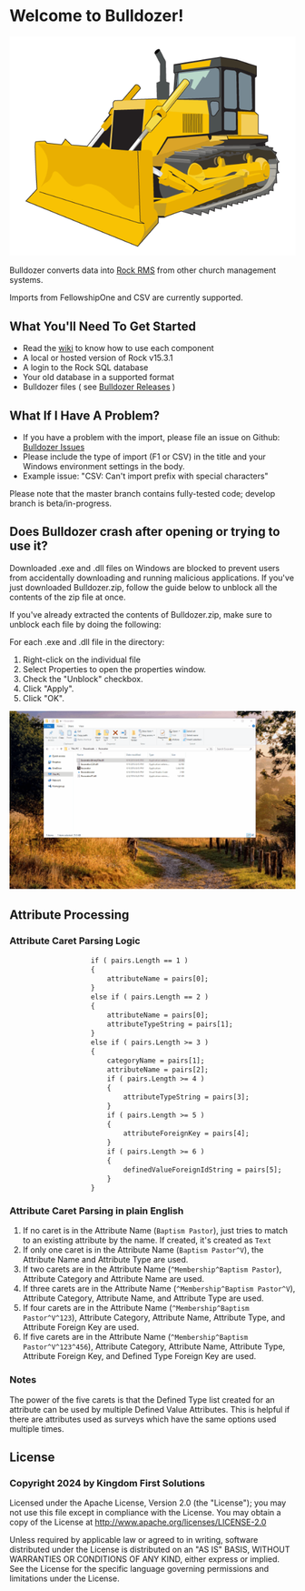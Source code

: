 # Welcome to Bulldozer!

![](/Bulldozer.png)

Bulldozer converts data into [Rock RMS](http://www.rockrms.com/) from other church management systems.

Imports from FellowshipOne and CSV are currently supported.

## What You'll Need To Get Started

- Read the [wiki](https://github.com/KingdomFirst/Bulldozer/wiki) to know how to use each component
- A local or hosted version of Rock v15.3.1
- A login to the Rock SQL database
- Your old database in a supported format
- Bulldozer files ( see [Bulldozer Releases](https://github.com/KingdomFirst/Bulldozer/releases) )

## What If I Have A Problem?
- If you have a problem with the import, please file an issue on Github: [Bulldozer Issues](https://github.com/KingdomFirst/Bulldozer/issues)
- Please include the type of import (F1 or CSV) in the title and your Windows environment settings in the body.
- Example issue: "CSV: Can't import prefix with special characters"

Please note that the master branch contains fully-tested code; develop branch is beta/in-progress.

## Does Bulldozer crash after opening or trying to use it?

Downloaded .exe and .dll files on Windows are blocked to prevent users from accidentally downloading and running malicious applications. If you've just downloaded Bulldozer.zip, follow the guide below to unblock all the contents of the zip file at once.

If you've already extracted the contents of Bulldozer.zip, make sure to unblock each file by doing the following:

For each .exe and .dll file in the directory:

1. Right-click on the individual file
2. Select Properties to open the properties window.
3. Check the "Unblock" checkbox.
4. Click "Apply".
5. Click "OK".

![Unblock each file in the directory.](/UnblockTutorialAnimation.gif?raw=true "Optional Title")

## Attribute Processing
### Attribute Caret Parsing Logic
```
                    if ( pairs.Length == 1 )
                    {
                        attributeName = pairs[0];
                    }
                    else if ( pairs.Length == 2 )
                    {
                        attributeName = pairs[0];
                        attributeTypeString = pairs[1];
                    }
                    else if ( pairs.Length >= 3 )
                    {
                        categoryName = pairs[1];
                        attributeName = pairs[2];
                        if ( pairs.Length >= 4 )
                        {
                            attributeTypeString = pairs[3];
                        }
                        if ( pairs.Length >= 5 )
                        {
                            attributeForeignKey = pairs[4];
                        }
                        if ( pairs.Length >= 6 )
                        {
                            definedValueForeignIdString = pairs[5];
                        }
                    }
```
### Attribute Caret Parsing in plain English
1. If no caret is in the Attribute Name (`Baptism Pastor`), just tries to match to an existing attribute by the name.  If created, it's created as `Text`
2. If only one caret is in the Attribute Name (`Baptism Pastor^V`), the Attribute Name and Attribute Type are used.
3. If two carets are in the Attribute Name (`^Membership^Baptism Pastor`), Attribute Category and Attribute Name are used.
4. If three carets are in the Attribute Name (`^Membership^Baptism Pastor^V`), Attribute Category, Attribute Name, and Attribute Type are used.
5. If four carets are in the Attribute Name (`^Membership^Baptism Pastor^V^123`), Attribute Category, Attribute Name, Attribute Type, and Attribute Foreign Key are used.
6. If five carets are in the Attribute Name (`^Membership^Baptism Pastor^V^123^456`), Attribute Category, Attribute Name, Attribute Type, Attribute Foreign Key, and Defined Type Foreign Key are used.

### Notes
The power of the five carets is that the Defined Type list created for an attribute can be used by multiple Defined Value Attributes.  This is helpful if there are attributes used as surveys which have the same options used multiple times.

## License
### Copyright 2024 by Kingdom First Solutions  

Licensed under the Apache License, Version 2.0 (the "License"); you may not use this file except in compliance with the License. You may obtain a copy of the License at http://www.apache.org/licenses/LICENSE-2.0  

Unless required by applicable law or agreed to in writing, software distributed under the License is distributed on an "AS IS" BASIS, WITHOUT WARRANTIES OR CONDITIONS OF ANY KIND, either express or implied. See the License for the specific language governing permissions and limitations under the License.
